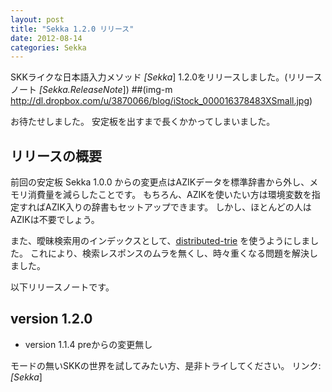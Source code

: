 ```yaml
---
layout: post
title: "Sekka 1.2.0 リリース"
date: 2012-08-14
categories: Sekka
---
```

SKKライクな日本語入力メソッド *[Sekka*] 1.2.0をリリースしました。(リリースノート *[Sekka.ReleaseNote*])
 ##(img-m http://dl.dropbox.com/u/3870066/blog/iStock_000016378483XSmall.jpg)

お待たせしました。
安定板を出すまで長くかかってしまいました。

## リリースの概要
前回の安定板 Sekka 1.0.0 からの変更点はAZIKデータを標準辞書から外し、メモリ消費量を減らしたことです。
もちろん、AZIKを使いたい方は環境変数を指定すればAZIK入りの辞書もセットアップできます。
しかし、ほとんどの人はAZIKは不要でしょう。

また、曖昧検索用のインデックスとして、[distributed-trie](http://github.com/kiyoka/distributed-trie) を使うようにしました。
これにより、検索レスポンスのムラを無くし、時々重くなる問題を解決しました。

以下リリースノートです。
## version 1.2.0
- version 1.1.4 preからの変更無し

モードの無いSKKの世界を試してみたい方、是非トライしてください。
 リンク: *[Sekka*]

